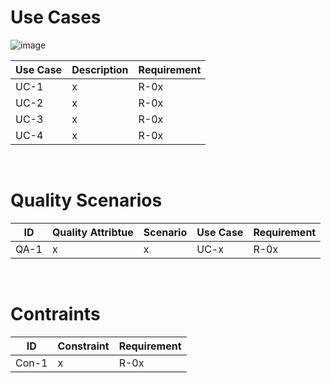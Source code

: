 # Use Cases
![image](https://user-images.githubusercontent.com/95394109/198855958-32ce54ab-1321-4837-8ae5-074abd718068.png)


| Use Case | Description | Requirement |
| -------- | ----------- | ----------- |
| UC-1 | x | R-0x |
| UC-2 | x | R-0x |
| UC-3 | x | R-0x |
| UC-4 | x | R-0x |
<br>

# Quality Scenarios
| ID | Quality Attribtue | Scenario | Use Case | Requirement |
| -- | ----------------- | -------- | -------- | ----------- |
| QA-1 | x | x | UC-x | R-0x | 
<br>

# Contraints
| ID | Constraint | Requirement |
| -------- | ----------- | ----------- |
| Con-1 | x | R-0x |
